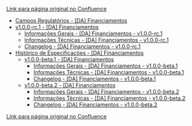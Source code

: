 [Link para página original no Confluence](https://openfinancebrasil.atlassian.net/wiki/spaces/OF/pages/180257414)

- [Campos Regulatórios - \[DA\] Financiamentos](../../../../../OF/Open%20Finance%20Brasil/Especifica%c3%a7%c3%b5es%20de%20APIs/Dados%20Abertos%20-%20DA/[DA]%20API%20-%20Financiamentos/Campos%20Regulat%c3%b3rios%20-%20[DA]%20Financiamentos)
- [v1.0.0-rc.1 - \[DA\] Financiamentos](../../../../../OF/Open%20Finance%20Brasil/Especifica%c3%a7%c3%b5es%20de%20APIs/Dados%20Abertos%20-%20DA/[DA]%20API%20-%20Financiamentos/v1.0.0-rc.1%20-%20[DA]%20Financiamentos/index)
    - [Informações Gerais - \[DA\] Financiamentos - v1.0.0-rc.1](../../../../../OF/Open%20Finance%20Brasil/Especifica%c3%a7%c3%b5es%20de%20APIs/Dados%20Abertos%20-%20DA/[DA]%20API%20-%20Financiamentos/v1.0.0-rc.1%20-%20[DA]%20Financiamentos/Informa%c3%a7%c3%b5es%20Gerais%20-%20[DA]%20Financiamentos%20-%20v1.0.0-rc.1)
    - [Informações Técnicas - \[DA\] Financiamentos - v1.0.0-rc.1](../../../../../OF/Open%20Finance%20Brasil/Especifica%c3%a7%c3%b5es%20de%20APIs/Dados%20Abertos%20-%20DA/[DA]%20API%20-%20Financiamentos/v1.0.0-rc.1%20-%20[DA]%20Financiamentos/Informa%c3%a7%c3%b5es%20T%c3%a9cnicas%20-%20[DA]%20Financiamentos%20-%20v1.0.0-rc.1)
    - [Changelog - \[DA\] Financiamentos - v1.0.0-rc.1](../../../../../OF/Open%20Finance%20Brasil/Especifica%c3%a7%c3%b5es%20de%20APIs/Dados%20Abertos%20-%20DA/[DA]%20API%20-%20Financiamentos/v1.0.0-rc.1%20-%20[DA]%20Financiamentos/Changelog%20-%20[DA]%20Financiamentos%20-%20v1.0.0-rc.1)
- [Histórico de Especificações - \[DA\] Financiamentos](../../../../../OF/Open%20Finance%20Brasil/Especifica%c3%a7%c3%b5es%20de%20APIs/Dados%20Abertos%20-%20DA/[DA]%20API%20-%20Financiamentos/Hist%c3%b3rico%20de%20Especifica%c3%a7%c3%b5es%20-%20[DA]%20Financiamentos/index)
    - [v1.0.0-beta.1 - \[DA\] Financiamentos](../../../../../OF/Open%20Finance%20Brasil/Especifica%c3%a7%c3%b5es%20de%20APIs/Dados%20Abertos%20-%20DA/[DA]%20API%20-%20Financiamentos/Hist%c3%b3rico%20de%20Especifica%c3%a7%c3%b5es%20-%20[DA]%20Financiamentos/v1.0.0-beta.1%20-%20[DA]%20Financiamentos/index)
        - [Informações Gerais - \[DA\] Financiamentos - v1.0.0-beta.1](../../../../../OF/Open%20Finance%20Brasil/Especifica%c3%a7%c3%b5es%20de%20APIs/Dados%20Abertos%20-%20DA/[DA]%20API%20-%20Financiamentos/Hist%c3%b3rico%20de%20Especifica%c3%a7%c3%b5es%20-%20[DA]%20Financiamentos/v1.0.0-beta.1%20-%20[DA]%20Financiamentos/Informa%c3%a7%c3%b5es%20Gerais%20-%20[DA]%20Financiamentos%20-%20v1.0.0-beta.1)
        - [Informações Técnicas - \[DA\] Financiamentos - v1.0.0-beta.1](../../../../../OF/Open%20Finance%20Brasil/Especifica%c3%a7%c3%b5es%20de%20APIs/Dados%20Abertos%20-%20DA/[DA]%20API%20-%20Financiamentos/Hist%c3%b3rico%20de%20Especifica%c3%a7%c3%b5es%20-%20[DA]%20Financiamentos/v1.0.0-beta.1%20-%20[DA]%20Financiamentos/Informa%c3%a7%c3%b5es%20T%c3%a9cnicas%20-%20[DA]%20Financiamentos%20-%20v1.0.0-beta.1)
        - [Changelog - \[DA\] Financiamentos - v1.0.0-beta.1](../../../../../OF/Open%20Finance%20Brasil/Especifica%c3%a7%c3%b5es%20de%20APIs/Dados%20Abertos%20-%20DA/[DA]%20API%20-%20Financiamentos/Hist%c3%b3rico%20de%20Especifica%c3%a7%c3%b5es%20-%20[DA]%20Financiamentos/v1.0.0-beta.1%20-%20[DA]%20Financiamentos/Changelog%20-%20[DA]%20Financiamentos%20-%20v1.0.0-beta.1)
    - [v1.0.0-beta.2 - \[DA\] Financiamentos](../../../../../OF/Open%20Finance%20Brasil/Especifica%c3%a7%c3%b5es%20de%20APIs/Dados%20Abertos%20-%20DA/[DA]%20API%20-%20Financiamentos/Hist%c3%b3rico%20de%20Especifica%c3%a7%c3%b5es%20-%20[DA]%20Financiamentos/v1.0.0-beta.2%20-%20[DA]%20Financiamentos/index)
        - [Informações Gerais - \[DA\] Financiamentos - v1.0.0-beta.2](../../../../../OF/Open%20Finance%20Brasil/Especifica%c3%a7%c3%b5es%20de%20APIs/Dados%20Abertos%20-%20DA/[DA]%20API%20-%20Financiamentos/Hist%c3%b3rico%20de%20Especifica%c3%a7%c3%b5es%20-%20[DA]%20Financiamentos/v1.0.0-beta.2%20-%20[DA]%20Financiamentos/Informa%c3%a7%c3%b5es%20Gerais%20-%20[DA]%20Financiamentos%20-%20v1.0.0-beta.2)
        - [Informações Técnicas - \[DA\] Financiamentos - v1.0.0-beta.2](../../../../../OF/Open%20Finance%20Brasil/Especifica%c3%a7%c3%b5es%20de%20APIs/Dados%20Abertos%20-%20DA/[DA]%20API%20-%20Financiamentos/Hist%c3%b3rico%20de%20Especifica%c3%a7%c3%b5es%20-%20[DA]%20Financiamentos/v1.0.0-beta.2%20-%20[DA]%20Financiamentos/Informa%c3%a7%c3%b5es%20T%c3%a9cnicas%20-%20[DA]%20Financiamentos%20-%20v1.0.0-beta.2)
        - [Changelog - \[DA\] Financiamentos - v1.0.0-beta.2](../../../../../OF/Open%20Finance%20Brasil/Especifica%c3%a7%c3%b5es%20de%20APIs/Dados%20Abertos%20-%20DA/[DA]%20API%20-%20Financiamentos/Hist%c3%b3rico%20de%20Especifica%c3%a7%c3%b5es%20-%20[DA]%20Financiamentos/v1.0.0-beta.2%20-%20[DA]%20Financiamentos/Changelog%20-%20[DA]%20Financiamentos%20-%20v1.0.0-beta.2)

[Link para página original no Confluence](https://openfinancebrasil.atlassian.net/wiki/spaces/OF/pages/180257414)